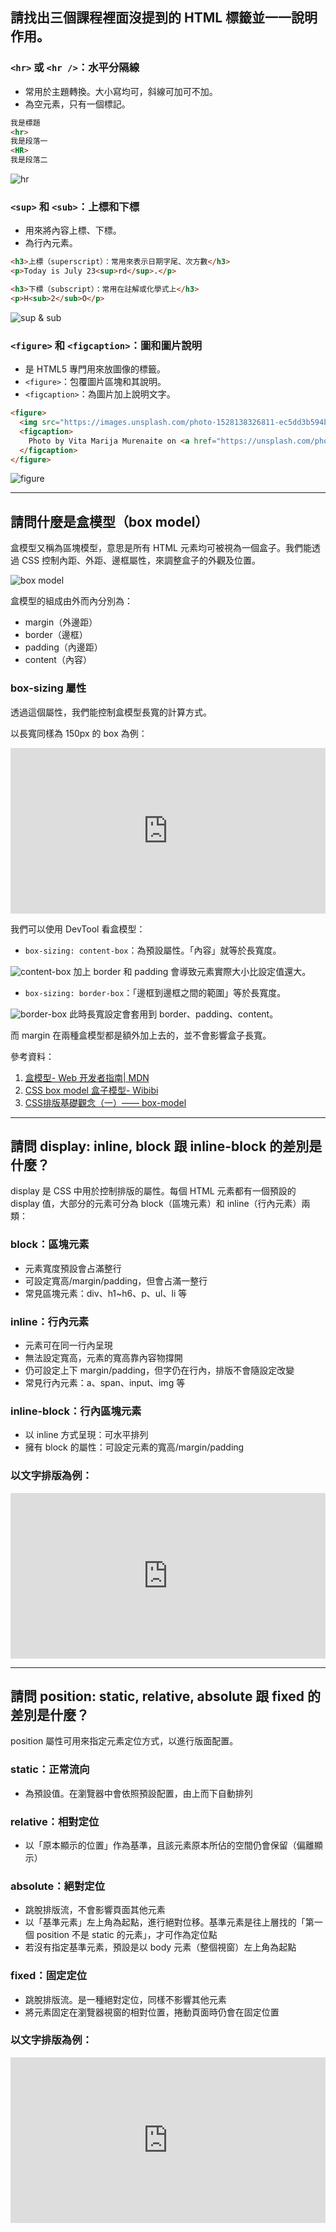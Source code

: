 ## 請找出三個課程裡面沒提到的 HTML 標籤並一一說明作用。

### `<hr>` 或 `<hr />`：水平分隔線

- 常用於主題轉換。大小寫均可，斜線可加可不加。
- 為空元素，只有一個標記。

```html
我是標題
<hr>
我是段落一
<HR>
我是段落二
```

![hr](https://i.imgur.com/EFy5QbP.png)

### `<sup>` 和 `<sub>`：上標和下標

- 用來將內容上標、下標。
- 為行內元素。

```html
<h3>上標（superscript）：常用來表示日期字尾、次方數</h3>
<p>Today is July 23<sup>rd</sup>.</p>

<h3>下標（subscript）：常用在註解或化學式上</h3>
<p>H<sub>2</sub>O</p>
```

![sup & sub](https://i.imgur.com/SzbbSNA.png)

### `<figure>` 和 `<figcaption>`：圖和圖片說明

- 是 HTML5 專門用來放圖像的標籤。
- `<figure>`：包覆圖片區塊和其說明。
- `<figcaption>`：為圖片加上說明文字。

```html
<figure>
  <img src="https://images.unsplash.com/photo-1528138326811-ec5dd3b594be?ixlib=rb-1.2.1&ixid=eyJhcHBfaWQiOjEyMDd9&auto=format&fit=crop&w=750&q=80" alt="photo" title="tasty break">
  <figcaption>
    Photo by Vita Marija Murenaite on <a href="https://unsplash.com/photos/HyO7jwH4C6g">Unsplash</a>
  </figcaption>
</figure>
```

![figure](https://i.imgur.com/zRRRzrC.png)

---

## 請問什麼是盒模型（box model）

盒模型又稱為區塊模型，意思是所有 HTML 元素均可被視為一個盒子。我們能透過 CSS 控制內距、外距、邊框屬性，來調整盒子的外觀及位置。

![box model](https://i.imgur.com/HzfLkAY.png)

盒模型的組成由外而內分別為：

- margin（外邊距）
- border（邊框）
- padding（內邊距）
- content（內容）

### box-sizing 屬性

透過這個屬性，我們能控制盒模型長寬的計算方式。

以長寬同樣為 150px 的 box 為例：

<iframe height="265" style="width: 100%;" scrolling="no" title="Box Model" src="https://codepen.io/heidiliu2020/embed/GRoeoaO?height=265&theme-id=dark&default-tab=html,result" frameborder="no" allowtransparency="true" allowfullscreen="true">
  See the Pen <a href='https://codepen.io/heidiliu2020/pen/GRoeoaO'>Box Model</a> by Heidi-Liu
  (<a href='https://codepen.io/heidiliu2020'>@heidiliu2020</a>) on <a href='https://codepen.io'>CodePen</a>.
</iframe>

我們可以使用 DevTool 看盒模型：

- `box-sizing: content-box`：為預設屬性。「內容」就等於長寬度。

![content-box](https://i.imgur.com/euaGSlb.png)
加上 border 和 padding 會導致元素實際大小比設定值還大。

- `box-sizing: border-box`：「邊框到邊框之間的範圍」等於長寬度。

![border-box](https://i.imgur.com/BdytGoL.png)
此時長寬設定會套用到 border、padding、content。

而 margin 在兩種盒模型都是額外加上去的，並不會影響盒子長寬。

參考資料：
1. [盒模型- Web 开发者指南| MDN](https://developer.mozilla.org/zh-CN/docs/Web/Guide/CSS/Getting_started/Boxes)
2. [CSS box model 盒子模型- Wibibi](https://www.wibibi.com/info.php?tid=CSS_box_model_%E7%9B%92%E5%AD%90%E6%A8%A1%E5%9E%8B)
3. [CSS排版基礎觀念（一）—— box-model](https://medium.com/passionred/css%E6%8E%92%E7%89%88%E5%9F%BA%E7%A4%8E%E8%A7%80%E5%BF%B5-%E4%B8%80-box-model-13a9a3dfe84f)

---

## 請問 display: inline, block 跟 inline-block 的差別是什麼？

display 是 CSS 中用於控制排版的屬性。每個 HTML 元素都有一個預設的 display 值，大部分的元素可分為 block（區塊元素）和 inline（行內元素）兩類：

### block：區塊元素

- 元素寬度預設會占滿整行
- 可設定寬高/margin/padding，但會占滿一整行
- 常見區塊元素：div、h1~h6、p、ul、li 等

### inline：行內元素

- 元素可在同一行內呈現
- 無法設定寬高，元素的寬高靠內容物撐開
- 仍可設定上下 margin/padding，但字仍在行內，排版不會隨設定改變
- 常見行內元素：a、span、input、img 等

### inline-block：行內區塊元素

- 以 inline 方式呈現：可水平排列
- 擁有 block 的屬性：可設定元素的寬高/margin/padding

### 以文字排版為例：

<iframe height="265" style="width: 100%;" scrolling="no" title="Box Model" src="https://codepen.io/heidiliu2020/embed/xxZBNPR?height=265&theme-id=dark&default-tab=html,result" frameborder="no" allowtransparency="true" allowfullscreen="true">
  See the Pen <a href='https://codepen.io/heidiliu2020/pen/xxZBNPR'>display</a> by Heidi-Liu
  (<a href='https://codepen.io/heidiliu2020'>@heidiliu2020</a>) on <a href='https://codepen.io'>CodePen</a>.
</iframe>

---

## 請問 position: static, relative, absolute 跟 fixed 的差別是什麼？

position 屬性可用來指定元素定位方式，以進行版面配置。

### static：正常流向

- 為預設值。在瀏覽器中會依照預設配置，由上而下自動排列

### relative：相對定位

- 以「原本顯示的位置」作為基準，且該元素原本所佔的空間仍會保留（偏離顯示）

### absolute：絕對定位

- 跳脫排版流，不會影響頁面其他元素
- 以「基準元素」左上角為起點，進行絕對位移。基準元素是往上層找的「第一個 position 不是 static 的元素」，才可作為定位點
- 若沒有指定基準元素，預設是以 body 元素（整個視窗）左上角為起點

### fixed：固定定位

- 跳脫排版流。是一種絕對定位，同樣不影響其他元素
- 將元素固定在瀏覽器視窗的相對位置，捲動頁面時仍會在固定位置

### 以文字排版為例：

<iframe height="265" style="width: 100%;" scrolling="no" title="定位元素：relative, absolute, fixed" src="https://codepen.io/heidiliu2020/embed/BajbgEK?height=265&theme-id=dark&default-tab=html,result" frameborder="no" allowtransparency="true" allowfullscreen="true">
  See the Pen <a href='https://codepen.io/heidiliu2020/pen/BajbgEK'>定位元素：relative, absolute, fixed</a> by Heidi-Liu
  (<a href='https://codepen.io/heidiliu2020'>@heidiliu2020</a>) on <a href='https://codepen.io'>CodePen</a>.
</iframe>
